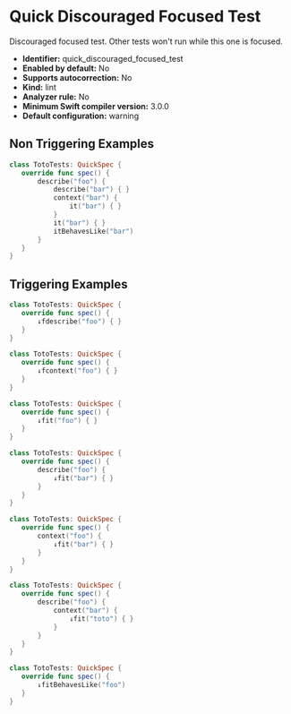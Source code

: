 # Quick Discouraged Focused Test

Discouraged focused test. Other tests won't run while this one is focused.

* **Identifier:** quick_discouraged_focused_test
* **Enabled by default:** No
* **Supports autocorrection:** No
* **Kind:** lint
* **Analyzer rule:** No
* **Minimum Swift compiler version:** 3.0.0
* **Default configuration:** warning

## Non Triggering Examples

```swift
class TotoTests: QuickSpec {
   override func spec() {
       describe("foo") {
           describe("bar") { }
           context("bar") {
               it("bar") { }
           }
           it("bar") { }
           itBehavesLike("bar")
       }
   }
}
```

## Triggering Examples

```swift
class TotoTests: QuickSpec {
   override func spec() {
       ↓fdescribe("foo") { }
   }
}
```

```swift
class TotoTests: QuickSpec {
   override func spec() {
       ↓fcontext("foo") { }
   }
}
```

```swift
class TotoTests: QuickSpec {
   override func spec() {
       ↓fit("foo") { }
   }
}
```

```swift
class TotoTests: QuickSpec {
   override func spec() {
       describe("foo") {
           ↓fit("bar") { }
       }
   }
}
```

```swift
class TotoTests: QuickSpec {
   override func spec() {
       context("foo") {
           ↓fit("bar") { }
       }
   }
}
```

```swift
class TotoTests: QuickSpec {
   override func spec() {
       describe("foo") {
           context("bar") {
               ↓fit("toto") { }
           }
       }
   }
}
```

```swift
class TotoTests: QuickSpec {
   override func spec() {
       ↓fitBehavesLike("foo")
   }
}
```